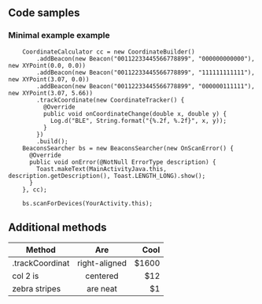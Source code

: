     
## Code samples

### Minimal example example

```
    CoordinateCalculator cc = new CoordinateBuilder()
        .addBeacon(new Beacon("00112233445566778899", "000000000000"), new XYPoint(0.0, 0.0))
        .addBeacon(new Beacon("00112233445566778899", "111111111111"), new XYPoint(3.07, 0.0))
        .addBeacon(new Beacon("00112233445566778899", "000000111111"), new XYPoint(3.07, 5.66))
        .trackCoordinate(new CoordinateTracker() {
          @Override
          public void onCoordinateChange(double x, double y) {
            Log.d("BLE", String.format("{%.2f, %.2f}", x, y));
          }
        })
        .build();
    BeaconsSearcher bs = new BeaconsSearcher(new OnScanError() {
      @Override
      public void onError(@NotNull ErrorType description) {
        Toast.makeText(MainActivityJava.this, description.getDescription(), Toast.LENGTH_LONG).show();
      }
    }, cc);

    bs.scanForDevices(YourActivity.this);

``` 


## Additional methods

| Method        | Are           | Cool  |
| ------------- |:-------------:| -----:|
| .trackCoordinat      | right-aligned | $1600 |
| col 2 is      | centered      |   $12 |
| zebra stripes | are neat      |    $1 |